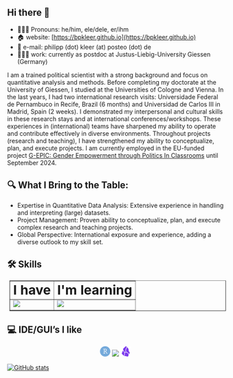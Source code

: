 ## Hi there 👋
- 🙋🏻‍♂️ Pronouns: he/him, ele/dele, er/ihm
- 🏠 website: [https://bpkleer.github.io](https://bpkleer.github.io)
- 📧 e-mail: philipp (dot) kleer (at) posteo (dot) de
- 👨🏻‍💻 work: currently as postdoc at Justus-Liebig-University Giessen (Germany)

I am a trained political scientist with a strong background and focus on quantitative analysis and methods. Before completing my doctorate at the University of Giessen, I studied at the Universities of Cologne and Vienna. In the last years, I had two international research visits: Universidade Federal de Pernambuco in Recife, Brazil (6 months) and Universidad de Carlos III in Madrid, Spain (2 weeks). I demonstrated my interpersonal and cultural skills in these research stays and at international conferences/workshops. These experiences in (international) teams have sharpened my ability to operate and contribute effectively in diverse environments. Throughout projects (research and teaching), I have strengthened my ability to conceptualize, plan, and execute projects. I am currently employed in the EU-funded project [G-EPIC: Gender Empowerment through Politics In Classrooms](https://g-epic.eu) until September 2024.

## 🔍 What I Bring to the Table:

- Expertise in Quantitative Data Analysis: Extensive experience in handling and interpreting (large) datasets.
- Project Management: Proven ability to conceptualize, plan, and execute complex research and teaching projects.
- Global Perspective: International exposure and experience, adding a diverse outlook to my skill set.

## 🛠️ Skills
<table border="1px solid black" style="margin: 5px">
 <tr>
    <td><b style="font-size:30px">I have</b></td>
    <td><b style="font-size:30px">I'm learning</b></td>
 <!---   <td><b style="font-size:30px">In the memory banks</b></td> --->
 </tr>
 <tr>
    <td>
        <img src="https://skillicons.dev/icons?i=r,md,latex,git,html,css,sass,github,&perline=3" />
    </td>
    <td>
      <img src="https://skillicons.dev/icons?i=python,regex,swift&perline=3" />
      <br>
      <!--- <img src="https://img.shields.io/badge/Airtable-18BFFF?style=for-the-badge&logo=Airtable&logoColor=white" /><br> --->
    </td>
    <!---- <td>
      <img src="https://skillicons.dev/icons?i=matlab" />
    </td>
   ---->
 </tr>
</table>

## 💻 IDE/GUI’s I like

<p align="center">
 <img src="./rstudioide-color.svg" width="24" height="24">
 <img src="https://skillicons.dev/icons?i=visualstudio" />
 <img src="./obsidian-color.svg" width="24" height="24">
</p>

[![GitHub stats](https://github-readme-stats.vercel.app/api?username=bpkleer&show_icons=true&theme=transparent)](https://github.com/anuraghazra/github-readme-stats)

